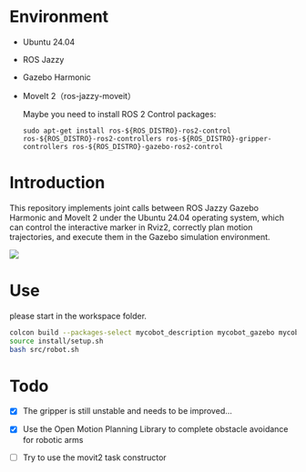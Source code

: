 # Environment
- Ubuntu 24.04
- ROS Jazzy
- Gazebo Harmonic
- MoveIt 2（ros-jazzy-moveit）

  Maybe you need to install ROS 2 Control packages:
  ```shell
  sudo apt-get install ros-${ROS_DISTRO}-ros2-control ros-${ROS_DISTRO}-ros2-controllers ros-${ROS_DISTRO}-gripper-controllers ros-${ROS_DISTRO}-gazebo-ros2-control
  ```

# Introduction
This repository implements joint calls between ROS Jazzy Gazebo Harmonic and MoveIt 2 under the Ubuntu 24.04 operating system, which can control the interactive marker in Rviz2, correctly plan motion trajectories, and execute them in the Gazebo simulation environment.

![](figs/show.png)
# Use
please start in the workspace folder.
```bash
colcon build --packages-select mycobot_description mycobot_gazebo mycobot_moveit
source install/setup.sh
bash src/robot.sh
```
# Todo
- [x] The gripper is still unstable and needs to be improved...

- [x] Use the Open Motion Planning Library to complete obstacle avoidance for robotic arms

- [ ] Try to use the movit2 task constructor
